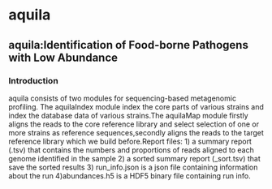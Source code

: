 # aquila
## aquila:Identification of Food-borne Pathogens with Low Abundance
### Introduction
aquila consists of two modules for sequencing-based metagenomic profiling. The aquilaIndex module index the core parts of various strains and index the database data of various strains.The aquilaMap module firstly aligns the reads to the core reference library and select selection of one or more strains as reference sequences,secondly aligns the reads to the target reference library which we build before.Report files: 1) a summary report (.tsv) that contains the numbers and proportions of reads aligned to each genome identified in the sample 2) a sorted summary report (_sort.tsv) that save the sorted results 3) run_info.json is a json file containing information about the run 4)abundances.h5 is a HDF5 binary file containing run info.
